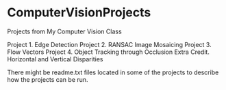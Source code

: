 # ComputerVisionProjects
Projects from My Computer Vision Class

Project 1. Edge Detection
Project 2. RANSAC Image Mosaicing
Project 3. Flow Vectors
Project 4. Object Tracking through Occlusion
Extra Credit. Horizontal and Vertical Disparities

There might be readme.txt files located in some of the projects to describe how the projects can be run.
